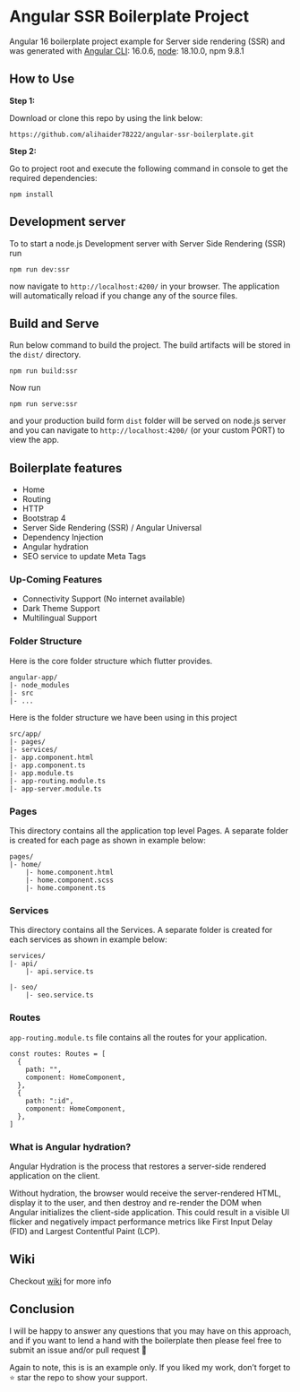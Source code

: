 # Angular SSR Boilerplate Project

Angular 16 boilerplate project example for Server side rendering (SSR) and was generated with [Angular CLI](https://github.com/angular/angular-cli): 16.0.6, [node](https://nodejs.org/en): 18.10.0, npm 9.8.1

## How to Use

**Step 1:**

Download or clone this repo by using the link below:

```
https://github.com/alihaider78222/angular-ssr-boilerplate.git
```

**Step 2:**

Go to project root and execute the following command in console to get the required dependencies:

```
npm install
```

## Development server

To to start a node.js Development server with Server Side Rendering (SSR) run

```
npm run dev:ssr
```

now navigate to `http://localhost:4200/` in your browser. The application will automatically reload if you change any of the source files.

## Build and Serve

Run below command to build the project. The build artifacts will be stored in the `dist/` directory.

```
npm run build:ssr
```

Now run

```
npm run serve:ssr
```

and your production build form `dist` folder will be served on node.js server and you can navigate to `http://localhost:4200/` (or your custom PORT) to view the app.

## Boilerplate features

* Home
* Routing
* HTTP
* Bootstrap 4
* Server Side Rendering (SSR) / Angular Universal
* Dependency Injection
* Angular hydration
* SEO service to update Meta Tags

### Up-Coming Features

* Connectivity Support (No internet available)
* Dark Theme Support
* Multilingual Support

### Folder Structure

Here is the core folder structure which flutter provides.

```
angular-app/
|- node_modules
|- src
|- ...
```

Here is the folder structure we have been using in this project

```
src/app/
|- pages/
|- services/
|- app.component.html
|- app.component.ts
|- app.module.ts
|- app-routing.module.ts
|- app-server.module.ts
```

### Pages

This directory contains all the application top level Pages. A separate folder is created for each page as shown in example below:

```
pages/
|- home/
    |- home.component.html
    |- home.component.scss
    |- home.component.ts

```

### Services

This directory contains all the Services. A separate folder is created for each services as shown in example below:

```
services/
|- api/
    |- api.service.ts

|- seo/
    |- seo.service.ts

```

### Routes

`app-routing.module.ts` file contains all the routes for your application.

```
const routes: Routes = [
  {
    path: "",
    component: HomeComponent,
  },
  {
    path: ":id",
    component: HomeComponent,
  },
]
```

### What is Angular hydration?

Angular Hydration is the process that restores a server-side rendered application on the client.

Without hydration, the browser would receive the server-rendered HTML, display it to the user, and then destroy and re-render the DOM when Angular initializes the client-side application. This could result in a visible UI flicker and negatively impact performance metrics like First Input Delay (FID) and Largest Contentful Paint (LCP).

## Wiki

Checkout [wiki](https://github.com/alihaider78222/angular-ssr-boilerplate/wiki) for more info

## Conclusion

I will be happy to answer any questions that you may have on this approach, and if you want to lend a hand with the boilerplate then please feel free to submit an issue and/or pull request 🙂

Again to note, this is is an example only. If you liked my work, don’t forget to ⭐ star the repo to show your support.
